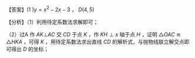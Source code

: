 【答案】(1 $) y { = } x ^ { 2 } - 2 x - 3$ ， $D ( 4 , 5 )$

【分析】（1）利用待定系数法求解即可；

（2）过A 作 $A K \bot A C$ 交 $C D$ 于点 $K$ ，作 $K H \perp x$ 轴于点 $H$ ，证明 $\triangle O A C { \cong } \triangle H K A$ ，可得 $K$ ，用待定系数法求出直线 $C D$ 的解析式，与抛物线联立解交点即可得出 $D$ 的坐标；
